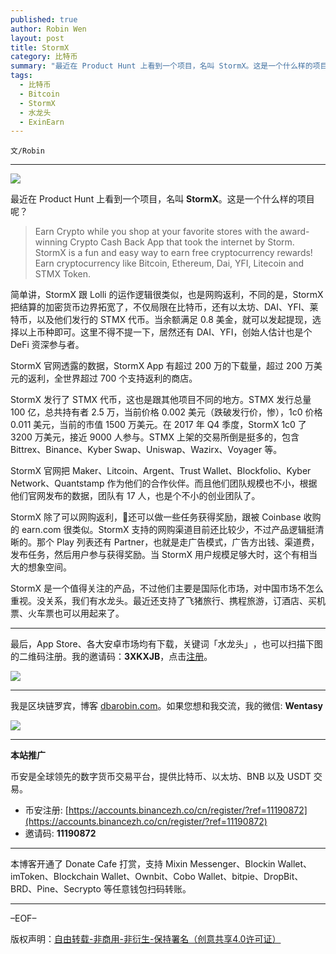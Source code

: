 ```yaml
---
published: true
author: Robin Wen
layout: post
title: StormX
category: 比特币
summary: "最近在 Product Hunt 上看到一个项目，名叫 StormX。这是一个什么样的项目呢？简单讲，StormX 跟 Lolli 的运作逻辑很类似，也是网购返利，不同的是，StormX 把结算的加密货币边界拓宽了，不仅局限在比特币，还有以太坊、DAI、YFI、莱特币，以及他们发行的 STMX 代币。当余额满足 0.8 美金，就可以发起提现，选择以上币种即可。这里不得不提一下，居然还有 DAI、YFI，创始人估计也是个 DeFi 资深参与者。StormX 是一个值得关注的产品，不过他们主要是国际化市场，对中国市场不怎么重视。没关系，我们有水龙头。最近还支持了飞猪旅行、携程旅游，订酒店、买机票、火车票也可以用起来了。"
tags:
  - 比特币
  - Bitcoin
  - StormX
  - 水龙头
  - ExinEarn
---
```


`文/Robin`

***

![](https://cdn.dbarobin.com/z343xps.png)

最近在 Product Hunt 上看到一个项目，名叫 **StormX**。这是一个什么样的项目呢？

> Earn Crypto while you shop at your favorite stores with the award-winning Crypto Cash Back App that took the internet by Storm. StormX is a fun and easy way to earn free cryptocurrency rewards! Earn cryptocurrency like Bitcoin, Ethereum, Dai, YFI, Litecoin and STMX Token.

简单讲，StormX 跟 Lolli 的运作逻辑很类似，也是网购返利，不同的是，StormX 把结算的加密货币边界拓宽了，不仅局限在比特币，还有以太坊、DAI、YFI、莱特币，以及他们发行的 STMX 代币。当余额满足 0.8 美金，就可以发起提现，选择以上币种即可。这里不得不提一下，居然还有 DAI、YFI，创始人估计也是个 DeFi 资深参与者。

StormX 官网透露的数据，StormX App 有超过 200 万的下载量，超过 200 万美元的返利，全世界超过 700 个支持返利的商店。

StormX 发行了 STMX 代币，这也是跟其他项目不同的地方。STMX 发行总量 100 亿，总共持有者 2.5 万，当前价格 0.002 美元（跌破发行价，惨），1c0 价格 0.011 美元，当前的市值 1500 万美元。在 2017 年 Q4 季度，StormX 1c0 了 3200 万美元，接近 9000 人参与。STMX 上架的交易所倒是挺多的，包含 Bittrex、Binance、Kyber Swap、Uniswap、Wazirx、Voyager 等。

StormX 官网把 Maker、Litcoin、Argent、Trust Wallet、Blockfolio、Kyber Network、Quantstamp 作为他们的合作伙伴。而且他们团队规模也不小，根据他们官网发布的数据，团队有 17 人，也是个不小的创业团队了。

StormX 除了可以网购返利，还可以做一些任务获得奖励，跟被 Coinbase 收购的 earn.com 很类似。StormX 支持的网购渠道目前还比较少，不过产品逻辑挺清晰的。那个 Play 列表还有 Partner，也就是走广告模式，广告方出钱、渠道费，发布任务，然后用户参与获得奖励。当 StormX 用户规模足够大时，这个有相当大的想象空间。

StormX 是一个值得关注的产品，不过他们主要是国际化市场，对中国市场不怎么重视。没关系，我们有水龙头。最近还支持了飞猪旅行、携程旅游，订酒店、买机票、火车票也可以用起来了。

***

最后，App Store、各大安卓市场均有下载，关键词「水龙头」​，也可以扫描​下图的二维码注册。​我的邀请码：**3XKXJB**，点击[注册](https://app.exinearn.com/invite/3XKXJB?source=poster)。

![](https://cdn.dbarobin.com/kwdjijt.png)

***

我是区块链罗宾，博客 [dbarobin.com](https://dbarobin.com/)。如果您想和我交流，我的微信: **Wentasy**

![](https://cdn.dbarobin.com/v4yywe2.png)

***

**本站推广**

币安是全球领先的数字货币交易平台，提供比特币、以太坊、BNB 以及 USDT 交易。

* 币安注册: [https://accounts.binancezh.co/cn/register/?ref=11190872](https://accounts.binancezh.co/cn/register/?ref=11190872)
* 邀请码: **11190872**

***

本博客开通了 Donate Cafe 打赏，支持 Mixin Messenger、Blockin Wallet、imToken、Blockchain Wallet、Ownbit、Cobo Wallet、bitpie、DropBit、BRD、Pine、Secrypto 等任意钱包扫码转账。

<center>
    <div class="--donate-button"
         data-button-id="f8b9df0d-af9a-460d-8258-d3f435445075"
    ></div>
</center>

***

–EOF–

版权声明：[自由转载-非商用-非衍生-保持署名（创意共享4.0许可证）](http://creativecommons.org/licenses/by-nc-nd/4.0/deed.zh)